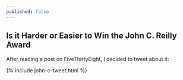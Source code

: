 ```yaml
---
published: false
---
```

## Is it Harder or Easier to Win the John C. Reilly Award

After reading a post on FiveThirtyEight, I decided to tweet about it:

{% include john-c-tweet.html %}

